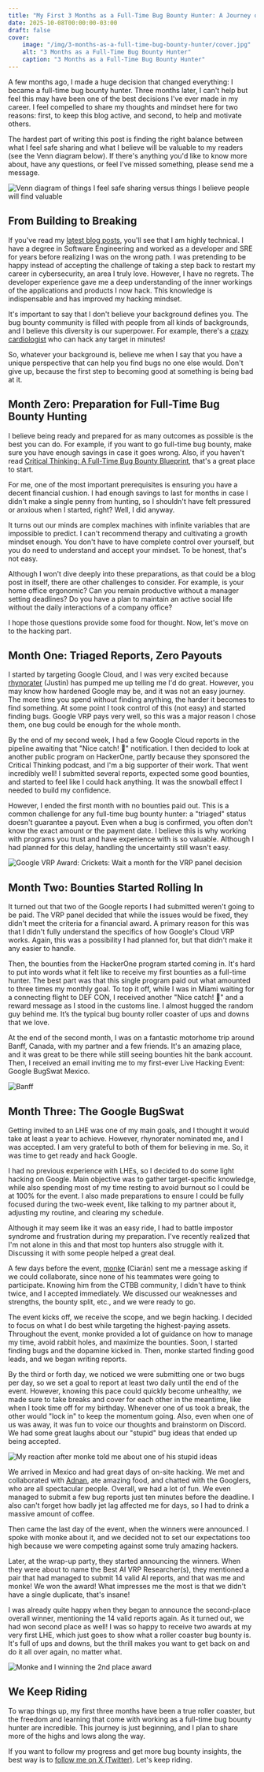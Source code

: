```yaml
---
title: "My First 3 Months as a Full-Time Bug Bounty Hunter: A Journey of Highs and Lows"
date: 2025-10-08T00:00:00-03:00
draft: false
cover:
    image: "/img/3-months-as-a-full-time-bug-bounty-hunter/cover.jpg"
    alt: "3 Months as a Full-Time Bug Bounty Hunter"
    caption: "3 Months as a Full-Time Bug Bounty Hunter"
---
```


A few months ago, I made a huge decision that changed everything: I became a full-time bug bounty hunter. Three months later, I can't help but feel this may have been one of the best decisions I've ever made in my career. I feel compelled to share my thoughts and mindset here for two reasons: first, to keep this blog active, and second, to help and motivate others.

The hardest part of writing this post is finding the right balance between what I feel safe sharing and what I believe will be valuable to my readers (see the Venn diagram below). If there's anything you'd like to know more about, have any questions, or feel I've missed something, please send me a message.

![Venn diagram of things I feel safe sharing versus things I believe people will find valuable](/img/venn.png)


## From Building to Breaking

If you've read my [latest blog posts](https://vitorfalcao.com), you'll see that I am highly technical. I have a degree in Software Engineering and worked as a developer and SRE for years before realizing I was on the wrong path. I was pretending to be happy instead of accepting the challenge of taking a step back to restart my career in cybersecurity, an area I truly love. However, I have no regrets. The developer experience gave me a deep understanding of the inner workings of the applications and products I now hack. This knowledge is indispensable and has improved my hacking mindset.

It's important to say that I don't believe your background defines you. The bug bounty community is filled with people from all kinds of backgrounds, and I believe this diversity is our superpower. For example, there's a [crazy cardiologist](https://x.com/xssdoctor) who can hack any target in minutes!

So, whatever your background is, believe me when I say that you have a unique perspective that can help you find bugs no one else would. Don't give up, because the first step to becoming good at something is being bad at it.

## Month Zero: Preparation for Full-Time Bug Bounty Hunting

I believe being ready and prepared for as many outcomes as possible is the best you can do. For example, if you want to go full-time bug bounty, make sure you have enough savings in case it goes wrong. Also, if you haven't read [Critical Thinking: A Full-Time Bug Bounty Blueprint](https://www.criticalthinkingpodcast.io/p/how-to-go-full-time-bug-bounty/), that's a great place to start.

For me, one of the most important prerequisites is ensuring you have a decent financial cushion. I had enough savings to last for months in case I didn't make a single penny from hunting, so I shouldn't have felt pressured or anxious when I started, right? Well, I did anyway.

It turns out our minds are complex machines with infinite variables that are impossible to predict. I can't recommend therapy and cultivating a growth mindset enough. You don't have to have complete control over yourself, but you do need to understand and accept your mindset. To be honest, that's not easy.

Although I won't dive deeply into these preparations, as that could be a blog post in itself, there are other challenges to consider. For example, is your home office ergonomic? Can you remain productive without a manager setting deadlines? Do you have a plan to maintain an active social life without the daily interactions of a company office?

I hope those questions provide some food for thought. Now, let's move on to the hacking part.

## Month One: Triaged Reports, Zero Payouts

I started by targeting Google Cloud, and I was very excited because [rhynorater](https://x.com/rhynorater?lang=en) (Justin) has pumped me up telling me I'd do great. However, you may know how hardened Google may be, and it was not an easy journey. The more time you spend without finding anything, the harder it becomes to find something. At some point I took control of this (not easy) and started finding bugs. Google VRP pays very well, so this was a major reason I chose them, one bug could be enough for the whole month.

By the end of my second week, I had a few Google Cloud reports in the pipeline awaiting that "Nice catch! 🎉" notification. I then decided to look at another public program on HackerOne, partly because they sponsored the Critical Thinking podcast, and I'm a big supporter of their work. That went incredibly well! I submitted several reports, expected some good bounties, and started to feel like I could hack anything. It was the snowball effect I needed to build my confidence.

However, I ended the first month with no bounties paid out. This is a common challenge for any full-time bug bounty hunter: a "triaged" status doesn't guarantee a payout. Even when a bug is confirmed, you often don't know the exact amount or the payment date. I believe this is why working with programs you trust and have experience with is so valuable. Although I had planned for this delay, handling the uncertainty still wasn't easy.

![Google VRP Award: Crickets: Wait a month for the VRP panel decision](/img/crickets.png)


## Month Two: Bounties Started Rolling In

It turned out that two of the Google reports I had submitted weren't going to be paid. The VRP panel decided that while the issues would be fixed, they didn't meet the criteria for a financial award. A primary reason for this was that I didn't fully understand the specifics of how Google's Cloud VRP works. Again, this was a possibility I had planned for, but that didn't make it any easier to handle.

Then, the bounties from the HackerOne program started coming in. It's hard to put into words what it felt like to receive my first bounties as a full-time hunter. The best part was that this single program paid out what amounted to three times my monthly goal. To top it off, while I was in Miami waiting for a connecting flight to DEF CON, I received another "Nice catch! 🎉" and a reward message as I stood in the customs line. I almost hugged the random guy behind me. It’s the typical bug bounty roller coaster of ups and downs that we love.

At the end of the second month, I was on a fantastic motorhome trip around Banff, Canada, with my partner and a few friends. It's an amazing place, and it was great to be there while still seeing bounties hit the bank account. Then, I received an email inviting me to my first-ever Live Hacking Event: Google BugSwat Mexico.

![Banff](/img/banff.png)

## Month Three: The Google BugSwat

Getting invited to an LHE was one of my main goals, and I thought it would take at least a year to achieve. However, rhynorater nominated me, and I was accepted. I am very grateful to both of them for believing in me. So, it was time to get ready and hack Google.

I had no previous experience with LHEs, so I decided to do some light hacking on Google. Main objective was to gather target-specific knowledge, while also spending most of my time resting to avoid burnout so I could be at 100% for the event. I also made preparations to ensure I could be fully focused during the two-week event, like talking to my partner about it, adjusting my routine, and clearing my schedule.

Although it may seem like it was an easy ride, I had to battle impostor syndrome and frustration during my preparation. I've recently realized that I'm not alone in this and that most top hunters also struggle with it. Discussing it with some people helped a great deal.

A few days before the event, [monke](https://x.com/monkehack) (Ciarán) sent me a message asking if we could collaborate, since none of his teammates were going to participate. Knowing him from the CTBB community, I didn't have to think twice, and I accepted immediately. We discussed our weaknesses and strengths, the bounty split, etc., and we were ready to go.

The event kicks off, we receive the scope, and we begin hacking. I decided to focus on what I do best while targeting the highest-paying assets. Throughout the event, monke provided a lot of guidance on how to manage my time, avoid rabbit holes, and maximize the bounties. Soon, I started finding bugs and the dopamine kicked in. Then, monke started finding good leads, and we began writing reports.

By the third or forth day, we noticed we were submitting one or two bugs per day, so we set a goal to report at least two daily until the end of the event. However, knowing this pace could quickly become unhealthy, we made sure to take breaks and cover for each other in the meantime, like when I took time off for my birthday. Whenever one of us took a break, the other would "lock in" to keep the momentum going. Also, even when one of us was away, it was fun to voice our thoughts and brainstorm on Discord. We had some great laughs about our "stupid" bug ideas that ended up being accepted.

![My reaction after monke told me about one of his stupid ideas](/img/discord.png)

We arrived in Mexico and had great days of on-site hacking. We met and collaborated with [Adnan](https://adnanthekhan.com/), ate amazing food, and chatted with the Googlers, who are all spectacular people. Overall, we had a lot of fun. We even managed to submit a few bug reports just ten minutes before the deadline. I also can't forget how badly jet lag affected me for days, so I had to drink a massive amount of coffee.

Then came the last day of the event, when the winners were announced. I spoke with monke about it, and we decided not to set our expectations too high because we were competing against some truly amazing hackers.

Later, at the wrap-up party, they started announcing the winners. When they were about to name the Best AI VRP Researcher(s), they mentioned a pair that had managed to submit 14 valid AI reports, and that was me and monke! We won the award! What impresses me the most is that we didn't have a single duplicate, that's insane!

I was already quite happy when they began to announce the second-place overall winner, mentioning the 14 valid reports again. As it turned out, we had won second place as well! I was so happy to receive two awards at my very first LHE, which just goes to show what a roller coaster bug bounty is. It's full of ups and downs, but the thrill makes you want to get back on and do it all over again, no matter what.

![Monke and I winning the 2nd place award](/img/award.png)

## We Keep Riding

To wrap things up, my first three months have been a true roller coaster, but the freedom and learning that come with working as a full-time bug bounty hunter are incredible. This journey is just beginning, and I plan to share more of the highs and lows along the way.

If you want to follow my progress and get more bug bounty insights, the best way is to [follow me on X (Twitter)](https://x.com/busf4ctor). Let's keep riding.